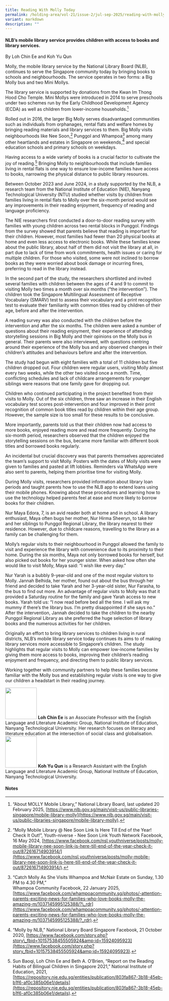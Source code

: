 ```yaml
---
title: Reading With Molly Today
permalink: /holding-area/vol-21/issue-2/jul-sep-2025/reading-with-molly-today/
variant: markdown
description: ""
---
```

#### NLB’s mobile library service provides children with access to books and library services.&nbsp;

By Loh Chin Ee and Koh Yu Qun

Molly, the mobile library service by the National Library Board (NLB), continues to serve the Singapore community today by bringing books to schools and neighbourhoods. The service operates in two forms: a Big Molly bus and two Mini Mollys.&nbsp;

The library service is supported by donations from the Kwan Im Thong Hood Cho Temple. Mini Mollys were introduced in 2014 to serve preschools under two schemes run by the Early Childhood Development Agency (ECDA) as well as children from lower-income households.[^1]

Rolled out in 2016, the larger Big Molly serves disadvantaged communities such as individuals from orphanages, rental flats and welfare homes by bringing reading materials and library services to them. Big Molly visits neighbourhoods like Nee Soon,[^2] Punggol and Whampoa[^3] among many other heartlands and estates in Singapore on weekends,[^4] and special education schools and primary schools on weekdays.

Having access to a wide variety of books is a crucial factor to cultivate the joy of reading.[^5] Bringing Molly to neighbourhoods that include families living in rental flats is one way to ensure low-income families have access to books, narrowing the physical distance to public library resources.&nbsp;

Between October 2023 and June 2024, in a study supported by the NLB, a research team from the National Institute of Education (NIE), Nanyang Technological University (NTU) studied whether visits by children from families living in rental flats to Molly over the six-month period would see any improvements in their reading enjoyment, frequency of reading and language proficiency.&nbsp;

The NIE researchers first conducted a door-to-door reading survey with families with young children across two rental blocks in Punggol. Findings from the survey showed that parents believe that reading is important for their children. However, most families had fewer than 20 physical books at home and even less access to electronic books. While these families knew about the public library, about half of them did not visit the library at all, in part due to lack of time from work commitments, health issues or caring for multiple children. For those who visited, some were not inclined to borrow books as they were worried about book damage or incurring fines, preferring to read in the library instead.&nbsp;

In the second part of the study, the researchers shortlisted and invited several families with children between the ages of 4 and 9 to commit to visiting Molly two times a month over six months (“the intervention”). The children took the Singapore Multilingual Assessment of Receptive Vocabulary (SMARV) test to assess their vocabulary and a print recognition test to evaluate their familiarity with common titles read by children of their age, before and after the intervention.&nbsp;

A reading survey was also conducted with the children before the intervention and after the six months. The children were asked a number of questions about their reading enjoyment, their experience of attending storytelling sessions in Big Molly and their opinions on the Molly bus in general. Their parents were also interviewed, with questions centring around their experience of the Molly bus and any observed changes in their children’s attitudes and behaviours before and after the intervention.

The study had begun with eight families with a total of 11 children but five children dropped out. Four children were regular users, visiting Molly almost every two weeks, while the other two visited once a month. Time, conflicting schedules and lack of childcare arrangements for younger siblings were reasons that one family gave for dropping out.

Children who continued participating in the project benefited from their visits to Molly. Out of the six children, three saw an increase in their English vocabulary test scores post-intervention and four improved in their print recognition of common book titles read by children within their age group. However, the sample size is too small for these results to be conclusive.

More importantly, parents told us that their children now had access to more books, enjoyed reading more and read more frequently. During the six-month period, researchers observed that the children enjoyed the storytelling sessions on the bus, became more familiar with different book titles and borrowed books regularly.

An incidental but crucial discovery was that parents themselves appreciated the team’s support to visit Molly. Posters with the dates of Molly visits were given to families and pasted at lift lobbies. Reminders via WhatsApp were also sent to parents, helping them prioritise time for visiting Molly.&nbsp;

During Molly visits, researchers provided information about library loan periods and taught parents how to use the NLB app to extend loans using their mobile phones. Knowing about these procedures and learning how to use the technology helped parents feel at ease and more likely to borrow books for their children.

Nur Maya Edora, 7, is an avid reader both at home and in school. A library enthusiast, Maya often bugs her mother, Nur Hirma Sheeryn, to take her and her siblings to Punggol Regional Library, the library nearest to their residence. However, due to childcare reasons, travelling to the library as a family can be challenging for them.&nbsp;

Molly’s regular visits to their neighbourhood in Punggol allowed the family to visit and experience the library with convenience due to its proximity to their home. During the six months, Maya not only borrowed books for herself, but also picked out books for her younger sister. When asked how often she would like to visit Molly, Maya said: “I wish like every day.”&nbsp;

Nur Yarah is a bubbly 9-year-old and one of the most regular visitors to Molly. Jannah Belhida, her mother, found out about the bus through her friend and decided to take Yarah and her 3-year-old sister, Nur Farasha, to the bus to find out more. An advantage of regular visits to Molly was that it provided a Saturday routine for the family and gave Yarah access to new books. Yarah told us: “I now read before bed all the time. I will ask my mummy if there’s the library bus. I’m pretty disappointed if she says no.” After the intervention, Jannah decided to take the children to the nearby Punggol Regional Library as she preferred the huge selection of library books and the numerous activities for her children.&nbsp;

Originally an effort to bring library services to children living in rural districts, NLB’s mobile library service today continues its aims to of making library services more accessible to Singapore’s children. The study highlights that regular visits to Molly can empower low-income families by giving them more access to books, improving their children’s reading enjoyment and frequency, and directing them to public library services.&nbsp;

Working together with community partners to help these families become familiar with the Molly bus and establishing regular visits is one way to give our children a headstart in their reading journey.


<div style="background-color: white;">
<img style="width: 100px; height: 100px;" src="/images/Authors/DrJohnBray2htr.png">
<b>Loh Chin Ee</b>  is an Associate Professor with the English Language and Literature Academic Group, National Institute of Education, Nanyang Technological University. Her research focuses on literacy and literature education at the intersection of social class and globalisation.</div>


<div style="background-color: white;">
<img style="width: 100px; height: 100px;" src="/images/Authors/DrJohnBray2htr.png">
<b>Koh Yu Qun</b> is a Research Assistant with the English Language and Literature Academic Group, National Institute of Education, Nanyang Technological University.</div>



#### **Notes**

[^1]: “About MOLLY Mobile Library,” National Library Board, last updated 20 February 2025, [https://www.nlb.gov.sg/main/visit-us/public-libraries-singapore/mobile-library-molly](https://www.nlb.gov.sg/main/visit-us/public-libraries-singapore/mobile-library-molly).


[^2]: “Molly Mobile Library @ Nee Soon Link Is Here Till End of the Year! Check It Out!”, Youth-niverse - Nee Soon Link Youth Network Facebook, 16 May 2024, [https://www.facebook.com/nsl.youthniverse/posts/molly-mobile-library-nee-soon-link-is-here-till-end-of-the-year-check-it-out/872616714903914/](https://www.facebook.com/nsl.youthniverse/posts/molly-mobile-library-nee-soon-link-is-here-till-end-of-the-year-check-it-out/872616714903914/).


[^3]: “Catch Molly As She Visits Whampoa and McNair Estate on Sunday, 1.30 PM to 4.30 PM,”  
Whampoa Community Facebook, 22 January 2025, [https://www.facebook.com/whampoacommunity.sg/photos/-attention-parents-exciting-news-for-families-who-love-books-molly-the-amazing-m/1037145995125388/?\_rdr](https://www.facebook.com/whampoacommunity.sg/photos/-attention-parents-exciting-news-for-families-who-love-books-molly-the-amazing-m/1037145995125388/?_rdr).


[^4]: “Molly by NLB,” National Library Board Singapore Facebook, 21 October 2020, [https://www.facebook.com/story.php?story\_fbid=10157538455505924&amp;id=15924095923](https://www.facebook.com/story.php?story_fbid=10157538455505924&amp;id=15924095923).


[^5]: Sun Baoqi, Loh Chin Ee and Beth A. O’Brien, “Report on the Reading Habits of Bilingual Children in Singapore 2021,” National Institute of Education, 2021, [https://repository.nie.edu.sg/entities/publication/803fa867-3b18-45eb-b1f6-af0c385b06e1/details](https://repository.nie.edu.sg/entities/publication/803fa867-3b18-45eb-b1f6-af0c385b06e1/details).